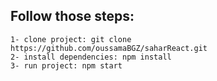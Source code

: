 ## Follow those steps:
```
1- clone project: git clone https://github.com/oussamaBGZ/saharReact.git
2- install dependencies: npm install
3- run project: npm start

```
